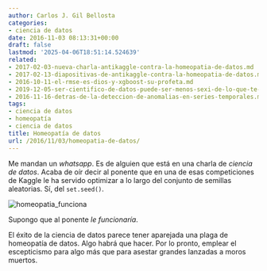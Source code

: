```yaml
---
author: Carlos J. Gil Bellosta
categories:
- ciencia de datos
date: 2016-11-03 08:13:31+00:00
draft: false
lastmod: '2025-04-06T18:51:14.524639'
related:
- 2017-02-03-nueva-charla-antikaggle-contra-la-homeopatia-de-datos.md
- 2017-02-13-diapositivas-de-antikaggle-contra-la-homeopatia-de-datos.md
- 2016-10-11-el-rmse-es-dios-y-xgboost-su-profeta.md
- 2019-12-05-ser-cientifico-de-datos-puede-ser-menos-sexi-de-lo-que-te-han-contado.md
- 2016-11-16-detras-de-la-deteccion-de-anomalias-en-series-temporales.md
tags:
- ciencia de datos
- homeopatía
- ciencia de datos
title: Homeopatía de datos
url: /2016/11/03/homeopatia-de-datos/
---
```


Me mandan un _whatsapp_. Es de alguien que está en una charla de _ciencia de datos_. Acaba de oír decir al ponente que en una de esas competiciones de Kaggle le ha servido optimizar a lo largo del conjunto de semillas aleatorias. Sí, del `set.seed()`.

![homeopatia_funciona](/wp-uploads/2016/11/homeopatia_funciona.jpg)

Supongo que al ponente _le funcionaría_.

El éxito de la ciencia de datos parece tener aparejada una plaga de homeopatía de datos. Algo habrá que hacer. Por lo pronto, emplear el escepticismo para algo más que para asestar grandes lanzadas a moros muertos.
